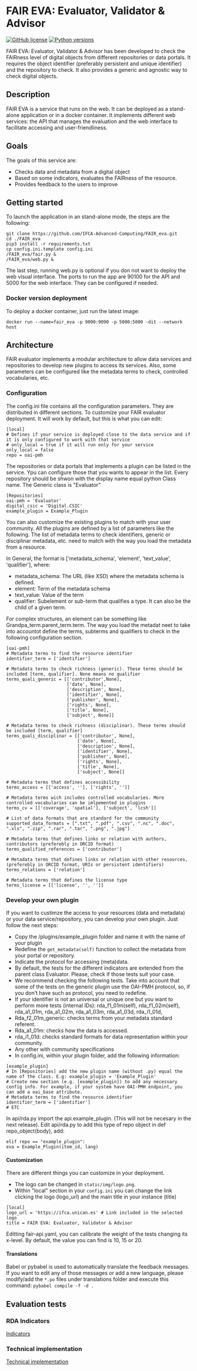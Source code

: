 # FAIR EVA: Evaluator, Validator & Advisor

[![GitHub license](https://img.shields.io/github/license/indigo-dc/DEEPaaS.svg)](https://github.com/indigo-dc/DEEPaaS/blob/master/LICENSE)
[![Python versions](https://img.shields.io/pypi/pyversions/deepaas.svg)](https://pypi.python.org/pypi/deepaas)

FAIR EVA: Evaluator, Validator & Advisor has been developed to check the FAIRness level of digital objects from different repositories or data portals. It requires the object identifier (preferably persistent and unique identifier) and the repository to check. It also provides a generic and agnostic way to check digital objects.

## Description

FAIR EVA is a service that runs on the web. It can be deployed as a stand-alone application or in a docker container. It implements different web services: the API that manages the evaluation and the web interface to facilitate accessing and user-friendliness.

## Goals

The goals of this service are:

- Checks data and metadata from a digital object
- Based on some indicators, evaluates the FAIRness of the resource.
- Provides feedback to the users to improve

## Getting started

To launch the application in an stand-alone mode, the steps are the following:

```
git clone https://github.com/IFCA-Advanced-Computing/FAIR_eva.git
cd ./FAIR_eva
pip3 install -r requirements.txt
cp config.ini.template config.ini
/FAIR_eva/fair.py &
/FAIR_eva/web.py &
```

The last step, running web.py is optional if you don not want to deploy the web visual interface. The ports to run the app are 90100 for the API and 5000 for the web interface. They can be configured if needed.

### Docker version deployment

To deploy a docker container, just run the latest image:

```
docker run --name=fair_eva -p 9090:9090 -p 5000:5000 -dit --network host
```

## Architecture

FAIR evaluator implements a modular architecture to allow data services and repositories to develop new plugins to access its services. Also, some parameters can be configured like the metadata terms to check, controlled vocabularies, etc.

### Configuration

The config.ini file contains all the configuration parameters. They are distributed in different sections. To customize your FAIR evaluator deployment. It will work by default, but this is what you can edit:

```
[local]
# Defines if your service is deployed close to the data service and if it is only configured to work with that service
# only_local = true if it will run only for your service
only_local = false
repo = oai-pmh
```

The repositories or data portals that implements a plugin can be listed in the service. Ypu can configure those that you wants to appear in the list. Every repository should be shwon with the display name equal python Class name. The Generic class is "Evaluator"

```
[Repositories]
oai-pmh = 'Evaluator'
digital_csic = 'Digital.CSIC'
example_plugin = Example_Plugin
```

You can also customize the existing plugins to match with your user community. All the plugins are defined by a list of parameters like the following. The list of metadata terms to check identifiers, generic or disciplinar metadata, etc. need to match with the way you load the metadata from a resource.

In General, the format is ['metadata_schema', 'element', 'text_value', 'qualifier'], where:

- metadata_schema: The URL (like XSD) where the metadata schema is defined.
- element: Term of the metadata schema
- text_value: Value of the term
- qualifier: Subelement or sub-term that qualifies a type. It can also be the child of a given term.

For complex structures, an element can be something like Grandpa_term.parent_term.term. The way you load the metadat neet to take into accountot define the terms, subterms and qualifiers to check in the following configuration section.

```
[oai-pmh]
# Metadata terms to find the resource identifier
identifier_term = ['identifier']

# Metadata terms to check richness (generic). These terms should be included [term, qualifier]. None means no qualifier
terms_quali_generic = [['contributor',None],
                       ['date', None],
                       ['description', None],
                       ['identifier', None],
                       ['publisher', None],
                       ['rights', None],
                       ['title', None],
                       ['subject', None]]

# Metadata terms to check richness (disciplinar). These terms should be included [term, qualifier]
terms_quali_disciplinar = [['contributor', None],
                           ['date', None],
                           ['description', None],
                           ['identifier', None],
                           ['publisher', None],
                           ['rights', None],
                           ['title', None],
                           ['subject', None]]

# Metadata terms that defines accessibility
terms_access = [['access', ''], ['rights', '']]

# Metadata terms wich includes controlled vocabularies. More controlled vocabularies can be imlpemented in plugins
terms_cv = [['coverage', 'spatial'], ['subject', 'lcsh']]

# List of data formats that are standard for the community
supported_data_formats = [".txt", ".pdf", ".csv", ".nc", ".doc", ".xls", ".zip", ".rar", ".tar", ".png", ".jpg"]

# Metadata terms that defines links or relation with authors, contributors (preferebly in ORCID format)
terms_qualified_references = ['contributor']

# Metadata terms that defines links or relation with other resources, (preferebly in ORCID format, URIs or persistent identifiers)
terms_relations = ['relation']

# Metadata terms that defines the license type
terms_license = [['license', '', '']]
```

### Develop your own plugin

If you want to custimze the access to your resources (data and metadata) or your data service/repository, you can develop your own plugin. Just follow the next steps:

- Copy the /plugins/example_plugin folder and name it with the name of your plugin
- Redefine the `get_metadata(self)` function to collect the metadata from your portal or repository.
- Indicate the protocol for accessing (meta)data.
- By default, the tests for the different indicators are extended from the parent class Evaluator. Please, check if those tests suit your case.
- We recommend checking the following tests. Take into account that some of the tests on the generic plugin use the OAI-PMH protocol, so, if you don’t have such as protocol, you need to redefine.
- If your identifier is not an universal or unique one but you want to perform more tests (internal IDs): rda_f1_01m(self), rda_f1_02m(self), rda_a1_01m, rda_a1_02m, rda_a1_03m, rda_a1_03d, rda_i1_01d,
- Rda_f2_01m_generic: checks terms from your metadata standard referent.
- Rda_a1_01m: checks how the data is accessed.
- rda_i1_01d: checks standard formats for data representation within your community.
- Any other with community specifications
- In config.ini, within your plugin folder, add the following information:

```
[example_plugin]
# In [Repositories] add the new plugin name (without .py) equal the name of the class. E.g: example_plugin = 'Example_Plugin'
# Create new section (e.g. [example_plugin]) to add any necessary config info. For example, if your system have OAI-PMH endpoint, you can add a oai_base attribute.
# Metadata terms to find the resource identifier
identifier_term = ['identifier']
# ETC
```

In api/rda.py import the api.example_plugin.
(This will not be necesary in the next release). Edit api/rda.py to add this type of repo object in def repo_object(body), add:

```
elif repo == "example_plugin":
eva = Example_Plugin(item_id, lang)
```
#### Customization
There are different things you can customize in your deployment. 
* The logo can be changed in `static/img/logo.png`.  
* Within "local" section in your `config.ini` you can change the link clicking the logo (logo_url) and the main title in your instance (title) 

```
[local]
logo_url = 'https://ifca.unican.es' # Link included in the selected logo
title = FAIR EVA: Evaluator, Validator & Advisor
```
Editting fair-api.yaml, you can calibrate the weight of the tests changing its x-level. By default, the value you can find is 10, 15 or 20.


#### Translations

Babel or pybabel is used to automatically translate the feedback messages. If you want to edit any of those messages or add a new language, please modify/add the `*.po` files under translations folder and execute this command:
`pybabel compile -f -d .`

## Evaluation tests

### RDA Indicators

[Indicators](indicators.md)

### Technical implementation

[Technical implementation](technical_implementation.md)
